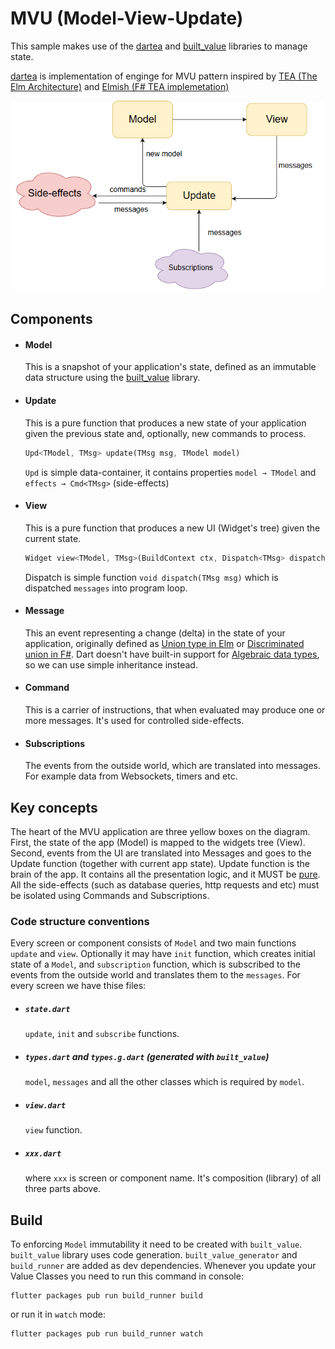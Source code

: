 # MVU (Model-View-Update)

This sample makes use of the [dartea](https://pub.dartlang.org/packages/dartea) and [built_value](https://pub.dartlang.org/packages/built_value) libraries to manage state.


[dartea](https://pub.dartlang.org/packages/dartea) is implementation of enginge for MVU pattern inspired by [TEA (The Elm Architecture)](https://guide.elm-lang.org/architecture/) and [Elmish (F# TEA implemetation)](https://fable-elmish.github.io/elmish/)

![Simple MVU app](mvu_todo.png "Simple MVU app")

## Components
* #### Model
    This is a snapshot of your application's state, defined as an immutable data structure using the [built_value](https://pub.dartlang.org/packages/built_value) library.
* #### Update
    This is a pure function that produces a new state of your application given the previous state and, optionally, new commands to process.
    ```dart
    Upd<TModel, TMsg> update(TMsg msg, TModel model)
    ```
    `Upd` is simple data-container, it contains properties `model → TModel` and `effects → Cmd<TMsg>` (side-effects)
* #### View
    This is a pure function that produces a new UI (Widget's tree) given the current state.
    ```dart
    Widget view<TModel, TMsg>(BuildContext ctx, Dispatch<TMsg> dispatch, TModel model)
    ```
    Dispatch is simple function `void dispatch(TMsg msg)` which is dispatched `messages` into program loop.
* #### Message
    This an event representing a change (delta) in the state of your application, originally defined as [Union type in Elm](https://guide.elm-lang.org/types/union_types.html) or [Discriminated union in F#](https://docs.microsoft.com/en-us/dotnet/fsharp/language-reference/discriminated-unions). Dart doesn't have built-in support for [Algebraic data types](https://en.wikipedia.org/wiki/Algebraic_data_type), so we can use simple inheritance instead.
* #### Command
    This is a carrier of instructions, that when evaluated may produce one or more messages. It's used for controlled side-effects.
* #### Subscriptions
    The events from the outside world, which are translated into messages. For example data from Websockets, timers and etc.

## Key concepts
The heart of the MVU application are three yellow boxes on the diagram. First, the state of the app (Model) is mapped to the widgets tree (View). Second, events from the UI are translated into Messages and goes to the Update function (together with current app state). Update function is the brain of the app. It contains all the presentation logic, and it MUST be [pure](https://en.wikipedia.org/wiki/Pure_function). All the side-effects (such as database queries, http requests and etc) must be isolated using Commands and Subscriptions.

### Code structure conventions
Every screen or component consists of `Model` and two main functions `update` and `view`. Optionally it may have `init` function, which creates initial state of a `Model`, and `subscription` function, which is subscribed to the events from the outside world and translates them to the `messages`.
For every screen we have thise files:
* ##### `state.dart`
    `update`, `init` and `subscribe` functions.
* ##### `types.dart` and `types.g.dart` (generated with `built_value`)
    `model`, `messages` and all the other classes which is required by `model`.
* ##### `view.dart`
    `view` function.
* ##### `xxx.dart`
    where `xxx` is screen or component name. It's composition (library) of all three parts above.


## Build
To enforcing `Model` immutability it need to be created with `built_value`. `built_value` library uses code generation. `built_value_generator` and `build_runner` are added as dev dependencies.
Whenever you update your Value Classes you need to run this command in console:
```
flutter packages pub run build_runner build
```
or run it in `watch` mode:
```
flutter packages pub run build_runner watch
```